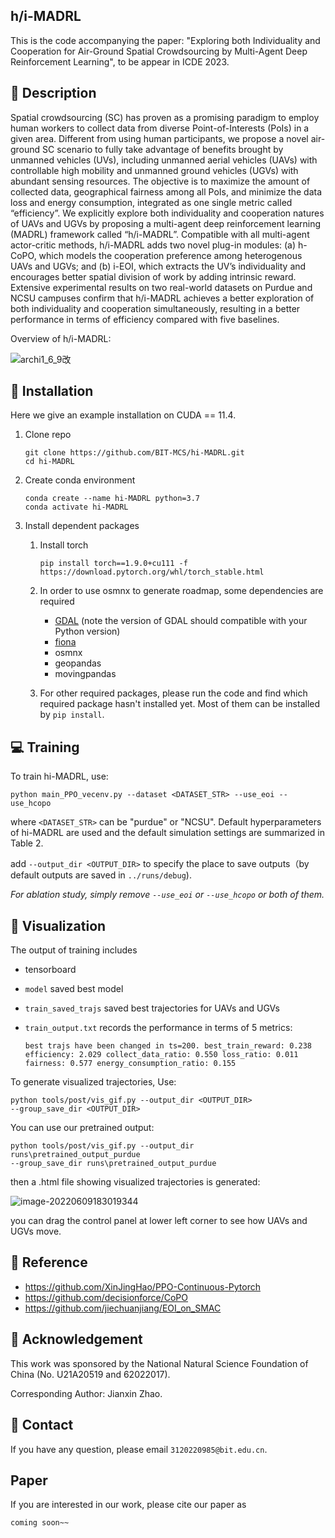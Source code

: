## h/i-MADRL

This is the code accompanying the paper:  "Exploring both Individuality and Cooperation for Air-Ground Spatial Crowdsourcing by Multi-Agent Deep Reinforcement Learning", to be appear in ICDE 2023.

## :page_facing_up: Description

Spatial crowdsourcing (SC) has proven as a promising paradigm to employ human workers to collect data from diverse Point-of-Interests (PoIs) in a given area. Different from using human participants, we propose a novel air-ground SC scenario to fully take advantage of benefits brought by unmanned vehicles (UVs), including unmanned aerial vehicles (UAVs)
with controllable high mobility and unmanned ground vehicles (UGVs) with abundant sensing resources. The objective is to maximize the amount of collected data, geographical fairness among all PoIs, and minimize the data loss and energy consumption, integrated as one single metric called “efficiency”. We explicitly explore both individuality and cooperation natures of UAVs and UGVs by proposing a multi-agent deep reinforcement learning (MADRL) framework called “h/i-MADRL”. Compatible with all multi-agent actor-critic methods, h/i-MADRL adds two novel plug-in modules: (a) h-CoPO, which models the cooperation preference among heterogenous UAVs and UGVs; and (b) i-EOI, which extracts the UV’s individuality and encourages better spatial division of work by adding intrinsic reward. Extensive experimental results on two real-world datasets on Purdue and NCSU campuses confirm that h/i-MADRL achieves a better exploration of both individuality and cooperation simultaneously, resulting in a better performance in terms of efficiency compared with five baselines.

Overview of h/i-MADRL:

![archi1_6_9改](https://cdn.jsdelivr.net/gh/1candoallthings/figure-bed@main/img/202206091648024.png)

## :wrench: ​Installation
Here we give an example installation on CUDA == 11.4.

1. Clone repo

   ```
   git clone https://github.com/BIT-MCS/hi-MADRL.git
   cd hi-MADRL	
   ```

2. Create conda environment

   ```
   conda create --name hi-MADRL python=3.7
   conda activate hi-MADRL
   ```

3. Install dependent packages

   1. Install torch

      ```
      pip install torch==1.9.0+cu111 -f https://download.pytorch.org/whl/torch_stable.html
      ```

   2. In order to use osmnx to generate roadmap, some dependencies are required

      - [GDAL](https://www.lfd.uci.edu/~gohlke/pythonlibs/#gdal) (note the version of GDAL should compatible with your Python version)
      - [fiona](https://www.lfd.uci.edu/~gohlke/pythonlibs/#gdal) 
      - osmnx
      - geopandas
      - movingpandas

   3. For other required packages, please run the code and find which required package hasn't installed yet. Most of them can be installed by `pip install`.

## :computer: Training

To train hi-MADRL, use:

```
python main_PPO_vecenv.py --dataset <DATASET_STR> --use_eoi --use_hcopo
```

where `<DATASET_STR>` can be "purdue" or "NCSU". Default hyperparameters of hi-MADRL are used and the default simulation settings are summarized in Table 2.

add `--output_dir <OUTPUT_DIR>` to specify the place to save outputs（by default outputs are saved in  `../runs/debug`).

*For ablation study, simply remove `--use_eoi` or `--use_hcopo` or both of them.*

## :checkered_flag: Visualization

The output of training includes

- tensorboard

- `model` saved best model

- `train_saved_trajs` saved best trajectories for UAVs and UGVs

- `train_output.txt` records the performance in terms of 5 metrics:

  ```
  best trajs have been changed in ts=200. best_train_reward: 0.238 efficiency: 2.029 collect_data_ratio: 0.550 loss_ratio: 0.011 fairness: 0.577 energy_consumption_ratio: 0.155
  ```

To generate visualized trajectories, Use:

```
python tools/post/vis_gif.py --output_dir <OUTPUT_DIR>
--group_save_dir <OUTPUT_DIR>
```

You can use our pretrained output:

```
python tools/post/vis_gif.py --output_dir runs\pretrained_output_purdue
--group_save_dir runs\pretrained_output_purdue
```

then a .html file showing visualized trajectories is generated:

![image-20220609183019344](https://cdn.jsdelivr.net/gh/1candoallthings/figure-bed@main/img/202206091830013.png)

you can drag the control panel at lower left corner to see how UAVs and UGVs move.

## :clap: Reference

- https://github.com/XinJingHao/PPO-Continuous-Pytorch
- https://github.com/decisionforce/CoPO
- https://github.com/jiechuanjiang/EOI_on_SMAC


## :scroll: Acknowledgement

This work was sponsored by the National Natural Science Foundation of China (No. U21A20519 and 62022017). 

Corresponding Author: Jianxin Zhao.

## :e-mail: Contact

If you have any question, please email `3120220985@bit.edu.cn`.

## Paper

If you are interested in our work, please cite our paper as

```
coming soon~~
```

